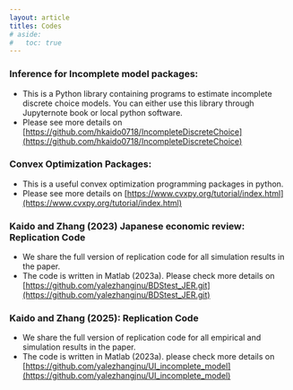```yaml
---
layout: article
titles: Codes
# aside:
#   toc: true
---
```

### Inference for Incomplete model packages:
- This is a Python library containing programs to estimate incomplete discrete choice models. You can either use this library through Jupyternote book or local python software.
- Please see more details on [https://github.com/hkaido0718/IncompleteDiscreteChoice](https://github.com/hkaido0718/IncompleteDiscreteChoice)
### Convex Optimization Packages:
- This is a useful convex optimization programming packages in python.
- Please see more details on [https://www.cvxpy.org/tutorial/index.html](https://www.cvxpy.org/tutorial/index.html)
### Kaido and Zhang (2023) Japanese economic review: Replication Code
- We share the full version of replication code for all simulation results in the paper.
- The code is written in Matlab (2023a). Please check more details on [https://github.com/yalezhangjnu/BDStest_JER.git](https://github.com/yalezhangjnu/BDStest_JER.git)  
### Kaido and Zhang (2025): Replication Code
- We share the full version of replication code for all empirical and simulation results in the paper.
- The code is written in Matlab (2023a). please check more details on [https://github.com/yalezhangjnu/UI_incomplete_model](https://github.com/yalezhangjnu/UI_incomplete_model)
